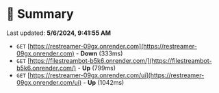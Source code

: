 # 📖 Summary
Last updated: **5/6/2024, 9:41:55 AM**

- `GET` [https://restreamer-09gx.onrender.com](https://restreamer-09gx.onrender.com) - **Down** (333ms)
- `GET` [https://filestreambot-b5k6.onrender.com/](https://filestreambot-b5k6.onrender.com/) - **Up** (799ms)
- `GET` [https://restreamer-09gx.onrender.com/ui](https://restreamer-09gx.onrender.com/ui) - **Up** (1042ms)
